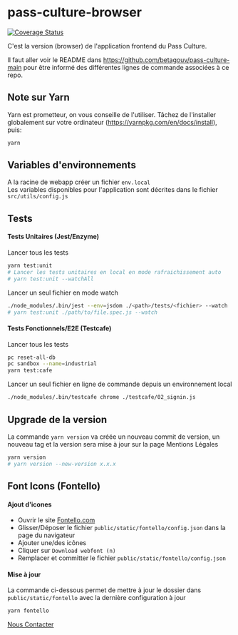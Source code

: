 # pass-culture-browser

[![Coverage Status](https://coveralls.io/repos/github/betagouv/pass-culture-browser/badge.svg?branch=master)](https://coveralls.io/github/betagouv/pass-culture-browser?branch=master)

C'est la version (browser) de l'application frontend du Pass Culture.

Il faut aller voir le README dans https://github.com/betagouv/pass-culture-main
pour être informé des différentes lignes de commande associées à ce repo.

## Note sur Yarn

Yarn est prometteur, on vous conseille de l'utiliser. Tâchez de l'installer globalement sur votre ordinateur (https://yarnpkg.com/en/docs/install), puis:

```bash
yarn
```

## Variables d'environnements

A la racine de webapp créer un fichier `env.local`<br>
Les variables disponibles pour l'application sont décrites dans le fichier `src/utils/config.js`

## Tests

#### Tests Unitaires (Jest/Enzyme)

Lancer tous les tests
```bash
yarn test:unit
# Lancer les tests unitaires en local en mode rafraichissement auto
# yarn test:unit --watchAll
```

Lancer un seul fichier en mode watch
```bash
./node_modules/.bin/jest --env=jsdom ./<path>/tests/<fichier> --watch
# yarn test:unit ./path/to/file.spec.js --watch
```

#### Tests Fonctionnels/E2E (Testcafe)

Lancer tous les tests
```bash
pc reset-all-db
pc sandbox --name=industrial
yarn test:cafe
```

Lancer un seul fichier en ligne de commande depuis un environnement local
```bash
./node_modules/.bin/testcafe chrome ./testcafe/02_signin.js
```

## Upgrade de la version

La commande `yarn version` va créée un nouveau commit de version, un nouveau tag et la version sera mise à jour sur la page Mentions Légales
```bash
yarn version
# yarn version --new-version x.x.x
```

## Font Icons (Fontello)

#### Ajout d'icones

- Ouvrir le site [Fontello.com](https://fontello.com)
- Glisser/Déposer le fichier `public/static/fontello/config.json` dans la page du navigateur
- Ajouter une/des icônes
- Cliquer sur `Download webfont (n)`
- Remplacer et committer le fichier `public/static/fontello/config.json`

#### Mise à jour

La commande ci-dessous permet de mettre à jour le dossier dans `public/static/fontello` avec la dernière configuration à jour
```bash
yarn fontello
```

[Nous Contacter](support@passculture.app)
